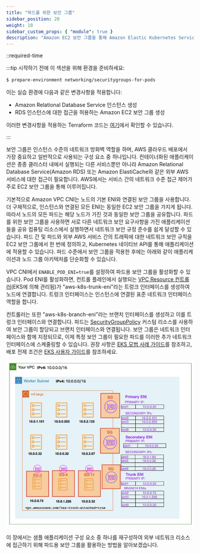 ```yaml
---
title: "파드를 위한 보안 그룹"
sidebar_position: 20
weight: 10
sidebar_custom_props: { "module": true }
description: "Amazon EC2 보안 그룹을 통해 Amazon Elastic Kubernetes Service(EKS)의 파드에 대한 인바운드 및 아웃바운드 트래픽을 제어합니다."
---
```


::required-time

:::tip 시작하기 전에
이 섹션을 위해 환경을 준비하세요:

```bash timeout=900 wait=30
$ prepare-environment networking/securitygroups-for-pods
```

이는 실습 환경에 다음과 같은 변경사항을 적용합니다:

- Amazon Relational Database Service 인스턴스 생성
- RDS 인스턴스에 대한 접근을 허용하는 Amazon EC2 보안 그룹 생성

이러한 변경사항을 적용하는 Terraform 코드는 [여기](https://github.com/VAR::MANIFESTS_OWNER/VAR::MANIFESTS_REPOSITORY/tree/VAR::MANIFESTS_REF/manifests/modules/networking/securitygroups-for-pods/.workshop/terraform)에서 확인할 수 있습니다.

:::

보안 그룹은 인스턴스 수준의 네트워크 방화벽 역할을 하며, AWS 클라우드 배포에서 가장 중요하고 일반적으로 사용되는 구성 요소 중 하나입니다. 컨테이너화된 애플리케이션은 종종 클러스터 내에서 실행되는 다른 서비스뿐만 아니라 Amazon Relational Database Service(Amazon RDS) 또는 Amazon ElastiCache와 같은 외부 AWS 서비스에 대한 접근이 필요합니다. AWS에서는 서비스 간의 네트워크 수준 접근 제어가 주로 EC2 보안 그룹을 통해 이루어집니다.

기본적으로 Amazon VPC CNI는 노드의 기본 ENI와 연결된 보안 그룹을 사용합니다. 더 구체적으로, 인스턴스와 연결된 모든 ENI는 동일한 EC2 보안 그룹을 가지게 됩니다. 따라서 노드의 모든 파드는 해당 노드가 가진 것과 동일한 보안 그룹을 공유합니다. 파드를 위한 보안 그룹을 사용하면 서로 다른 네트워크 보안 요구사항을 가진 애플리케이션들을 공유 컴퓨팅 리소스에서 실행하면서 네트워크 보안 규정 준수를 쉽게 달성할 수 있습니다. 파드 간 및 파드와 외부 AWS 서비스 간의 트래픽에 대한 네트워크 보안 규칙을 EC2 보안 그룹에서 한 번에 정의하고, Kubernetes 네이티브 API를 통해 애플리케이션에 적용할 수 있습니다. 파드 수준에서 보안 그룹을 적용한 후에는 아래와 같이 애플리케이션과 노드 그룹 아키텍처를 단순화할 수 있습니다.

VPC CNI에서 `ENABLE_POD_ENI=true`를 설정하여 파드용 보안 그룹을 활성화할 수 있습니다. Pod ENI를 활성화하면, 컨트롤 플레인에서 실행되는 [VPC Resource 컨트롤러](https://github.com/aws/amazon-vpc-resource-controller-k8s)(EKS에 의해 관리됨)가 "aws-k8s-trunk-eni"라는 트렁크 인터페이스를 생성하여 노드에 연결합니다. 트렁크 인터페이스는 인스턴스에 연결된 표준 네트워크 인터페이스 역할을 합니다.

컨트롤러는 또한 "aws-k8s-branch-eni"라는 브랜치 인터페이스를 생성하고 이를 트렁크 인터페이스와 연결합니다. 파드는 [SecurityGroupPolicy](https://github.com/aws/amazon-vpc-resource-controller-k8s/blob/master/config/crd/bases/vpcresources.k8s.aws_securitygrouppolicies.yaml) 커스텀 리소스를 사용하여 보안 그룹이 할당되고 브랜치 인터페이스와 연결됩니다. 보안 그룹은 네트워크 인터페이스와 함께 지정되므로, 이제 특정 보안 그룹이 필요한 파드를 이러한 추가 네트워크 인터페이스에 스케줄링할 수 있습니다. 권장 사항은 [EKS 모범 사례 가이드](https://aws.github.io/aws-eks-best-practices/networking/sgpp/)를 참조하고, 배포 전제 조건은 [EKS 사용자 가이드](https://docs.aws.amazon.com/eks/latest/userguide/security-groups-for-pods.html)를 참조하세요.

![Insights](./assets/overview.webp)

이 장에서는 샘플 애플리케이션 구성 요소 중 하나를 재구성하여 외부 네트워크 리소스에 접근하기 위해 파드용 보안 그룹을 활용하는 방법을 알아보겠습니다.